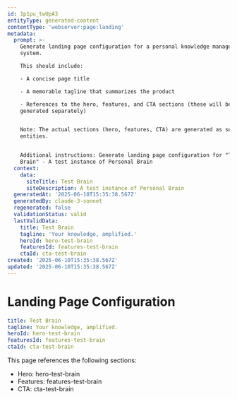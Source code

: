 ```yaml
---
id: 1p1pu_twUpA3
entityType: generated-content
contentType: 'webserver:page:landing'
metadata:
  prompt: >-
    Generate landing page configuration for a personal knowledge management
    system.

    This should include:

    - A concise page title

    - A memorable tagline that summarizes the product

    - References to the hero, features, and CTA sections (these will be
    generated separately)


    Note: The actual sections (hero, features, CTA) are generated as separate
    entities.


    Additional instructions: Generate landing page configuration for "Test
    Brain" - A test instance of Personal Brain
  context:
    data:
      siteTitle: Test Brain
      siteDescription: A test instance of Personal Brain
  generatedAt: '2025-06-10T15:35:38.567Z'
  generatedBy: claude-3-sonnet
  regenerated: false
  validationStatus: valid
  lastValidData:
    title: Test Brain
    tagline: 'Your knowledge, amplified.'
    heroId: hero-test-brain
    featuresId: features-test-brain
    ctaId: cta-test-brain
created: '2025-06-10T15:35:38.567Z'
updated: '2025-06-10T15:35:38.567Z'
---
```

# Landing Page Configuration

```yaml
title: Test Brain
tagline: Your knowledge, amplified.
heroId: hero-test-brain
featuresId: features-test-brain
ctaId: cta-test-brain

```

This page references the following sections:
- Hero: hero-test-brain
- Features: features-test-brain
- CTA: cta-test-brain
